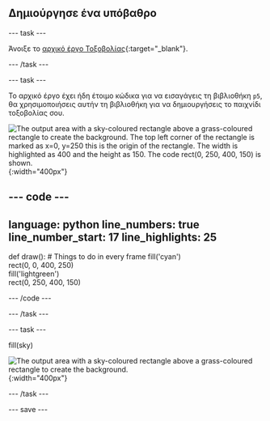 ## Δημιούργησε ένα υπόβαθρο

--- task ---

Άνοιξε το [αρχικό έργο Τοξοβολίας](https://trinket.io/python/1e11252c65){:target="_blank"}.

--- /task ---

--- task ---

Το αρχικό έργο έχει ήδη έτοιμο κώδικα για να εισαγάγεις τη βιβλιοθήκη `p5`, θα χρησιμοποιήσεις αυτήν τη βιβλιοθήκη για να δημιουργήσεις το παιχνίδι τοξοβολίας σου.

![The output area with a sky-coloured rectangle above a grass-coloured rectangle to create the background. The top left corner of the rectangle is marked as x=0, y=250 this is the origin of the rectangle. The width is highlighted as 400 and the height as 150. The code rect(0, 250, 400, 150) is shown.](images/green-grass.png){:width="400px"}

--- code ---
---
language: python line_numbers: true line_number_start: 17
line_highlights: 25
---
def draw(): # Things to do in every frame fill('cyan')  
rect(0, 0, 400, 250)  
fill('lightgreen')  
rect(0, 250, 400, 150)

--- /code ---

--- /task ---

--- task ---

fill(sky)

![The output area with a sky-coloured rectangle above a grass-coloured rectangle to create the background.](images/background.png){:width="400px"}

--- /task ---

--- save ---
